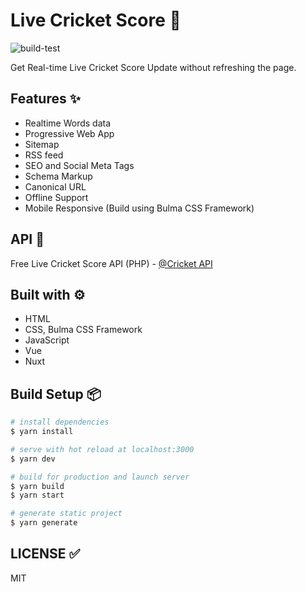 # Live Cricket Score 🏏

![build-test](https://github.com/mskian/vue-cricket/workflows/build-test/badge.svg)  

Get Real-time Live Cricket Score Update without refreshing the page.

## Features ✨

- Realtime Words data
- Progressive Web App
- Sitemap
- RSS feed
- SEO and Social Meta Tags
- Schema Markup
- Canonical URL
- Offline Support
- Mobile Responsive (Build using Bulma CSS Framework)

## API 🍘

Free Live Cricket Score API (PHP) - [@Cricket API](https://github.com/mskian/cricket-api)

## Built with ⚙

- HTML
- CSS, Bulma CSS Framework
- JavaScript
- Vue
- Nuxt

## Build Setup 📦

```bash
# install dependencies
$ yarn install

# serve with hot reload at localhost:3000
$ yarn dev

# build for production and launch server
$ yarn build
$ yarn start

# generate static project
$ yarn generate
```

## LICENSE ✅

MIT

